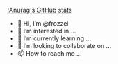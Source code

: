 [!Anurag's GitHub stats](https://github-readme-stats.vercel.app/api?username=frozzel&show_icons=true&theme=radical)


- 👋 Hi, I’m @frozzel
- 👀 I’m interested in ...
- 🌱 I’m currently learning ...
- 💞️ I’m looking to collaborate on ...
- 📫 How to reach me ...

<!---
frozzel/frozzel is a ✨ special ✨ repository because its `README.md` (this file) appears on your GitHub profile.
You can click the Preview link to take a look at your changes.
--->
